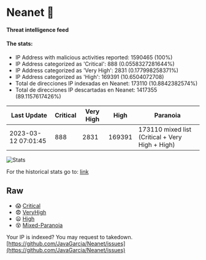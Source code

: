 # Neanet :hocho:
#### Threat intelligence feed
#### The stats:

- IP Address with malicious activities reported: 1590465 (100%)
- IP Address categorized as 'Critical':  888 (0.0558327281644%)
- IP Address categorized as 'Very High':  2831 (0.177998258371%)
- IP Address categorized as 'High':  169391 (10.6504072708)
- Total de direcciones IP indexadas en Neanet:  173110 (10.8842382574%)
- Total de direcciones IP descartadas en Neanet:  1417355 (89.1157617426%)

| Last Update | Critical | Very High | High | Paranoia |
| --- | --- | --- | --- | --- |
| 2023-03-12 07:01:45 | 888 | 2831 | 169391 | 173110 mixed list (Critical + Very High + High)|

![Stats](https://docs.google.com/spreadsheets/d/e/2PACX-1vSnaNMIXVabIpDJjufMlzH7poXnshF3mgd8Is1g9ytUEzVsP5my4Trn8f-xkoLLQ38xpL3HtmUexLo6/pubchart?oid=501124687&format=image)

For the historical stats go to: [link](/stats.csv)
## Raw
- :scream: [Critical](https://raw.githubusercontent.com/JavaGarcia/Neanet/master/blacklists/neanet_critical.txt)
- :fearful: [VeryHigh](https://raw.githubusercontent.com/JavaGarcia/Neanet/master/blacklists/neanet_veryHigh.txtt)
- :frowning: [High](https://raw.githubusercontent.com/JavaGarcia/Neanet/master/blacklists/neanet_high.txt)
- :dizzy_face: [Mixed-Paranoia](https://raw.githubusercontent.com/JavaGarcia/Neanet/master/blacklists/neanet_all.txt)


Your IP is indexed? You may request to takedown. [https://github.com/JavaGarcia/Neanet/issues](https://github.com/JavaGarcia/Neanet/issues)











































































































































































































































































































































































































































































































































































































































































































































































































































































































































































































































































































































































































































































































































































































































































































































































































































































































































































































































































































































































































































































































































































































































































































































































































































































































































































































































































































































































































































































































































































































































































































































































































































































































































































































































































































































































































































































































































































































































































































































































































































































































































































































































































































































































































































































































































































































































































































































































































































































































































































































































































































































































































































































































































































































































































































































































































































































































































































































































































































































































































































































































































































































































































































































































































































































































































































































































































































































































































































































































































































































































































































































































































































































































































































































































































































































































































































































































































































































































































































































































































































































































































































































































































































































































































































































































































































































































































































































































































































































































































































































































































































































































































































































































































































































































































































































































































































































































































































































































































































































































































